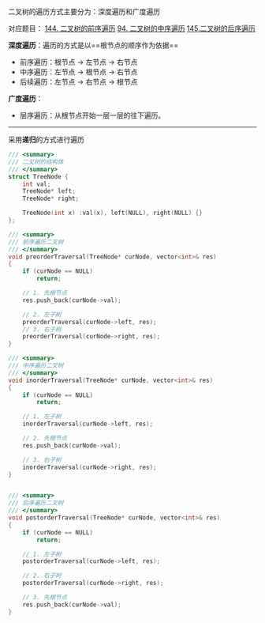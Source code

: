 二叉树的遍历方式主要分为：深度遍历和广度遍历

对应题目：
[144. 二叉树的前序遍历](https://leetcode.cn/problems/binary-tree-preorder-traversal/description/)
[94. 二叉树的中序遍历](https://leetcode.cn/problems/binary-tree-inorder-traversal/)
[145.二叉树的后序遍历](https://leetcode.cn/problems/binary-tree-postorder-traversal/description/)

**深度遍历**：遍历的方式是以==根节点的顺序作为依据==
- 前序遍历：根节点 -> 左节点 -> 右节点
- 中序遍历：左节点 -> 根节点 -> 右节点
- 后续遍历：左节点 -> 右节点 -> 根节点

**广度遍历**：
-  层序遍历：从根节点开始一层一层的往下遍历。

----
采用**递归**的方式进行遍历

```cpp
/// <summary>
/// 二叉树的结构体
/// </summary>
struct TreeNode {
    int val;
    TreeNode* left;
    TreeNode* right;

    TreeNode(int x) :val(x), left(NULL), right(NULL) {}
};

/// <summary>
/// 前序遍历二叉树
/// </summary>
void preorderTraversal(TreeNode* curNode, vector<int>& res)
{
    if (curNode == NULL)
        return;

    // 1. 先根节点
    res.push_back(curNode->val);

    // 2. 左子树
    preorderTraversal(curNode->left, res);
    // 3. 右子树
    preorderTraversal(curNode->right, res);
}

/// <summary>
/// 中序遍历二叉树
/// </summary>
void inorderTraversal(TreeNode* curNode, vector<int>& res)
{
    if (curNode == NULL)
        return;

    // 1. 左子树
    inorderTraversal(curNode->left, res);

    // 2. 先根节点
    res.push_back(curNode->val);

    // 3. 右子树
    inorderTraversal(curNode->right, res);
}


/// <summary>
/// 后序遍历二叉树
/// </summary>
void postorderTraversal(TreeNode* curNode, vector<int>& res)
{
    if (curNode == NULL)
        return;

    // 1. 左子树
    postorderTraversal(curNode->left, res);

    // 2. 右子树
    postorderTraversal(curNode->right, res);

    // 3. 先根节点
    res.push_back(curNode->val);
}


```



